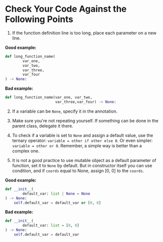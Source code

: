 # Check Your Code Against the Following Points

1. If the function definition line is too long, place each parameter on a new line.

**Good example:**
```python
def long_function_name(
        var_one,
        var_two,
        var_three,
        var_four
) -> None:
```

**Bad example:**
```python
def long_function_name(var_one, var_two,
                       var_three,var_four) -> None:
```

2. If a variable can be `None`, specify it in the annotation.

3. Make sure you're not repeating yourself. If something can be done in the parent class, delegate it there.

4. To check if a variable is set to `None` and assign a default value, use the ternary operator:
`variable = other if other else 0`. Or even simpler: `variable = other or 0`.
Remember, a simple way is better than a complex one.

5. It is not a good practice to use mutable object as a default parameter of function,
set it to `None` by default. But in constructor itself you can use condition, and if `coords` equal to None,
assign [0, 0] to the `coords`.

**Good example:**
```python
def __init__(
        default_var: list | None = None
) -> None:
    self.default_var = default_var or [0, 0]
```

**Bad example:**
```python
def __init__(
        default_var: list = [0, 0]
) -> None:
    self.default_var = default_var
```
